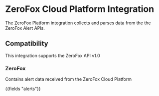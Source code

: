 # ZeroFox Cloud Platform Integration

The ZeroFox Platform integration collects and parses data from the the ZeroFox Alert APIs.

## Compatibility

This integration supports the ZeroFox API v1.0

### ZeroFox

Contains alert data received from the ZeroFox Cloud Platform

{{fields "alerts"}}